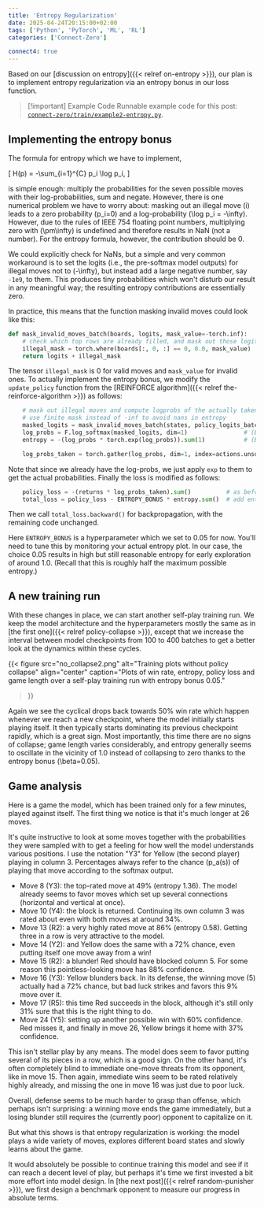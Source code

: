 ```yaml
---
title: 'Entropy Regularization'
date: 2025-04-24T20:15:00+02:00
tags: ['Python', 'PyTorch', 'ML', 'RL']
categories: ['Connect-Zero']

connect4: true
---
```


Based on our [discussion on entropy]({{< relref on-entropy >}}), our plan is to implement
entropy regularization via an entropy bonus in our loss function.

> [!important] Example Code
> Runnable example code for this post:  
> [``connect-zero/train/example2-entropy.py``](https://github.com/c-f-h/connect-zero/blob/main/train/example2-entropy.py).


## Implementing the entropy bonus

The formula for entropy which we have to implement,

\[
    H(p) = -\sum_{i=1}^{C} p_i \log p_i,
\]

is simple enough: multiply the probabilities for the seven possible moves with their
log-probabilities, sum and negate. However, there is one numerical problem we
have to worry about: masking out an illegal move \(i\) leads to a zero probability
\(p_i=0\) and a log-probability \(\log p_i = -\infty\). However, due to the rules of
IEEE 754 floating point numbers, multiplying zero with \(\pm\infty\) is undefined and
therefore results in NaN (not a number). For the entropy formula, however, the
contribution should be 0.

We could explicitly check for NaNs, but a simple
and very common workaround is to set the logits (i.e., the pre-softmax model outputs)
for illegal moves not to \(-\infty\), but instead
add a large negative number, say ``-1e9``, to them. This produces tiny probabilities which
won't disturb our result in any meaningful way; the resulting entropy contributions
are essentially zero.

In practice, this means that the function masking invalid moves could look like this:

```py
def mask_invalid_moves_batch(boards, logits, mask_value=-torch.inf):
    # check which top rows are already filled, and mask out those logits
    illegal_mask = torch.where(boards[:, 0, :] == 0, 0.0, mask_value)
    return logits + illegal_mask
```

The tensor ```illegal_mask``` is 0 for valid moves and ``mask_value`` for invalid ones.
To actually implement the entropy bonus, we modify the ``update_policy`` function from
the [REINFORCE algorithm]({{< relref the-reinforce-algorithm >}}) as follows:

```py
    # mask out illegal moves and compute logprobs of the actually taken actions
    # use finite mask instead of -inf to avoid nans in entropy
    masked_logits = mask_invalid_moves_batch(states, policy_logits_batch, mask_value=-1e9)
    log_probs = F.log_softmax(masked_logits, dim=1)                # (B, C)
    entropy = -(log_probs * torch.exp(log_probs)).sum(1)           # (B,)

    log_probs_taken = torch.gather(log_probs, dim=1, index=actions.unsqueeze(1)).squeeze()
```

Note that since we already have the log-probs, we just apply ``exp`` to them to get
the actual probabilities. Finally the loss is modified as follows:

```py
    policy_loss = -(returns * log_probs_taken).sum()          # as before
    total_loss = policy_loss - ENTROPY_BONUS * entropy.sum()  # add entropy term
```

Then we call ``total_loss.backward()`` for backpropagation, with the remaining code
unchanged.

Here ``ENTROPY_BONUS`` is a hyperparameter which we set to 0.05 for now.
You'll need to tune this by monitoring your actual entropy plot.
In our case, the choice 0.05 results in high but still reasonable entropy for early
exploration of around 1.0. (Recall that this is roughly half the maximum possible entropy.)

## A new training run

With these changes in place, we can start another self-play training run.
We keep the model architecture and the hyperparameters mostly the same as in
[the first one]({{< relref policy-collapse >}}),
except that we increase the interval between model checkpoints from 100 to 400 batches
to get a better look at the dynamics within these cycles.

{{< figure src="no_collapse2.png" alt="Training plots without policy collapse"
  align="center"
  caption="Plots of win rate, entropy, policy loss and game length over a self-play training run with entropy bonus 0.05."
>}}

Again we see the cyclical drops back towards 50% win rate which happen whenever we
reach a new checkpoint, where the model initially starts playing itself.
It then typically starts dominating its previous checkpoint rapidly, which is
a great sign.
Most importantly, this time
there are no signs of collapse; game length varies considerably, and entropy generally
seems to oscillate in the vicinity of 1.0 instead of collapsing to zero thanks to
the entropy bonus \(\beta=0.05\).

## Game analysis

Here is a game the model, which has been trained only for a few minutes, played against
itself. The first thing we notice is that it's much longer at 26 moves.

<div id="game-container" class="connect4-container"
    data-human="-1" data-cpu="-1"
    data-movelist="[5, 4, 1, 1, 3, 2, 1, 2, 3, 3, 2, 2, 1, 1, 1, 2, 4, 4, 4, 2, 3, 5, 0, 4, 0, 3]">
</div>

It's quite instructive to look at some moves together with the probabilities they were
sampled with to get a feeling for how well the model understands various positions.
I use the notation "Y3" for Yellow (the second player) playing in column 3.
Percentages always refer to the chance \(p_a(s)\) of playing that move according to the
softmax output.

- Move 8 (Y3): the top-rated move at 49% (entropy 1.36). The model already seems to favor
  moves which set up several connections (horizontal and vertical at once).
- Move 10 (Y4): the block is returned. Continuing its own column 3 was rated about even with
  both moves at around 34%.
- Move 13 (R2): a very highly rated move at 86% (entropy 0.58). Getting three in a row is
  very attractive to the model.
- Move 14 (Y2): and Yellow does the same with a 72% chance, even putting itself one move
  away from a win!
- Move 15 (R2): a blunder! Red should have blocked column 5. For some reason this
  pointless-looking move has 88% confidence.
- Move 16 (Y3): Yellow blunders back. In its defense, the winning move (5) actually had a
  72% chance, but bad luck strikes and favors this 9% move over it.
- Move 17 (R5): this time Red succeeds in the block, although it's still only 31% sure that
  this is the right thing to do.
- Move 24 (Y5): setting up another possible win with 60% confidence. Red misses it, and
  finally in move 26, Yellow brings it home with 37% confidence.

This isn't stellar play by any means. The model does seem to favor putting several
of its pieces in a row, which is a good sign. On the other hand, it's often completely blind
to immediate one-move threats from its opponent, like in move 15. Then again, immediate
wins seem to be rated relatively highly already, and missing the one in move 16 was just
due to poor luck.

Overall, defense seems to be much harder to grasp than offense,
which perhaps isn't surprising: a winning move ends the game immediately, but
a losing blunder still requires the (currently poor) opponent to capitalize on it.

But what this shows is that entropy regularization is working: the model plays a wide
variety of moves, explores different board states and slowly learns about the game.

It would absolutely be possible to continue training this model and see if it can reach
a decent level of play, but perhaps it's time we first invested a bit more effort into
model design. In [the next post]({{< relref random-punisher >}}), we first design a
benchmark opponent to measure our progress in absolute terms.
